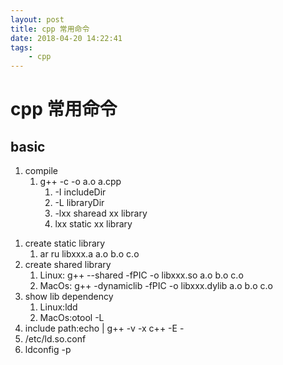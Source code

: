 ```yaml
---
layout: post
title: cpp 常用命令
date: 2018-04-20 14:22:41
tags:
    - cpp
---
```


# cpp 常用命令
## basic
1. compile
    1. g++ -c -o a.o a.cpp
        1. -I includeDir
        1. -L libraryDir
        1. -lxx sharead xx library
        1. lxx static xx library
<!--more-->
1. create static library
    1. ar ru libxxx.a a.o b.o c.o
1. create shared library
    1. Linux: g++ --shared -fPIC -o libxxx.so a.o b.o c.o
    1. MacOs: g++ -dynamiclib -fPIC -o libxxx.dylib a.o b.o c.o
1. show lib dependency
    1. Linux:ldd
    1. MacOs:otool -L
1. include path:echo | g++ -v -x c++ -E -
1. /etc/ld.so.conf
1. ldconfig -p
